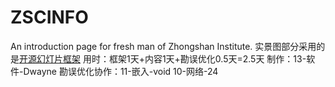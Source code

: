 ZSCINFO
=======

An introduction page for fresh man of Zhongshan Institute.
实景图部分采用的是[开源幻灯片框架](http://www.pixedelic.com/plugins/camera/)
用时：框架1天+内容1天+勘误优化0.5天=2.5天
制作：13-软件-Dwayne
勘误优化协作：11-嵌入-void 10-网络-24
